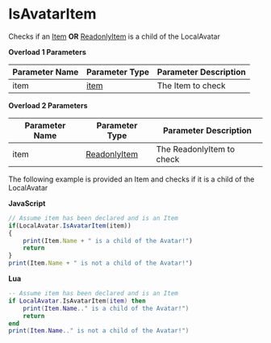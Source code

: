 # IsAvatarItem

Checks if an [Item](../item/) **OR** [ReadonlyItem](../readonlyitem/) is a child of the LocalAvatar

**Overload 1 Parameters**

Parameter Name | Parameter Type | Parameter Description
--- | --- | ---
item | [item](../item/) | The Item to check

**Overload 2 Parameters**

Parameter Name | Parameter Type | Parameter Description
--- | --- | ---
item | [ReadonlyItem](../readonlyitem/) | The ReadonlyItem to check

The following example is provided an Item and checks if it is a child of the LocalAvatar

**JavaScript**
```js
// Assume item has been declared and is an Item
if(LocalAvatar.IsAvatarItem(item))
{
    print(Item.Name + " is a child of the Avatar!")
    return
}
print(Item.Name + " is not a child of the Avatar!")
```

**Lua**

```lua
-- Assume item has been declared and is an Item
if LocalAvatar.IsAvatarItem(item) then
    print(Item.Name.." is a child of the Avatar!")
    return
end
print(Item.Name.." is not a child of the Avatar!")
```